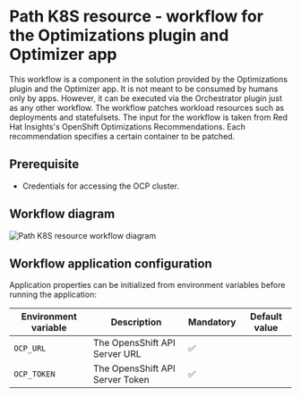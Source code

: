 # Path K8S resource - workflow for the Optimizations plugin and Optimizer app
This workflow is a component in the solution provided by the Optimizations plugin and the Optimizer app. It is not meant to be consumed by humans only by apps. However, it can be executed via the Orchestrator plugin just as any other workflow. The workflow patches workload resources such as deployments and statefulsets. The input for the workflow is taken from Red Hat Insights's OpenShift Optimizations Recommendations. Each recommendation specifies a certain container to be patched.

## Prerequisite
* Credentials for accessing the OCP cluster.

## Workflow diagram
![Path K8S resource workflow diagram](https://github.com/rhdhorchestrator/serverless-workflows/blob/main/patch-k8s-resource/mtv.svg?raw=true)

## Workflow application configuration
Application properties can be initialized from environment variables before running the application:

| Environment variable  | Description | Mandatory | Default value |
|-----------------------|-------------|-----------|---------------|
| `OCP_URL`  | The OpensShift API Server URL | ✅ | |
| `OCP_TOKEN`| The OpensShift API Server Token | ✅ | |
